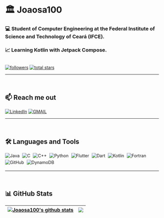 # 🏛️ Joaosa100


 ###  💻 Student of Computer Engineering at the Federal Institute of Science and Technology of Ceará (IFCE).

 ### 📈 Learning Kotlin with Jetpack Compose.

   <p align="left">
      <a href="https://github.com/Joaosa100?tab=followers"><br/>
         <img alt="followers" title="Follow me on Github" src="https://custom-icon-badges.demolab.com/github/followers/Joaosa100?color=236ad3&labelColor=1155ba&style=for-the-badge&logo=person-add&label=Follow&logoColor=white"/></a>
      <a href="https://github.com/Joaosa100?tab=repositories&sort=stargazers">
         <img alt="total stars" title="Total stars on GitHub" src="https://custom-icon-badges.demolab.com/github/stars/Joaosa100?color=FFC100&style=for-the-badge&labelColor=FFC100&logo=star"/></a>
   </p>

---

<br/>

## 📫 Reach me out
<div style="display: inline_block">

[![LinkedIn](https://img.shields.io/badge/LinkedIn-0077B5?style=for-the-badge&logo=linkedin&logoColor=white)](https://www.linkedin.com/in/joao-silva-assuncao/)
[![GMAIL](https://img.shields.io/badge/Gmail-D14836?style=for-the-badge&logo=gmail&logoColor=white)](mailto:joaovitorsa100@gmail.com)

</div>

---

<br/>


## 🛠️ Languages and Tools

<div style="display: inline-block">
   <img align="center" alt="Java" src="https://img.shields.io/badge/Java-b07219?style=for-the-badge&logo=openjdk&logoColor=white" style="margin-bottom: 5px; margin-right: 5px;" />
   <img align="center" alt="C" src="https://img.shields.io/badge/C-555555?style=for-the-badge&logo=c&logoColor=white" style="margin-bottom: 5px; margin-right: 5px;" />
   <img align="center" alt="C++" src="https://img.shields.io/badge/C%2B%2B-f34b7d?style=for-the-badge&logo=c%2B%2B&logoColor=white" style="margin-bottom: 5px; margin-right: 5px;" />
   <img align="center" alt="Python" src="https://img.shields.io/badge/Python-3572A5?style=for-the-badge&logo=python&logoColor=white" style="margin-bottom: 5px; margin-right: 5px;" />
   <img align="center" alt="Flutter" src="https://img.shields.io/badge/Flutter-17D4FF?style=for-the-badge&logo=flutter&logoColor=white" style="margin-bottom: 5px; margin-right: 5px;" />
   <img align="center" alt="Dart" src="https://img.shields.io/badge/Dart-00B4AB?style=for-the-badge&logo=dart&logoColor=white" style="margin-bottom: 5px; margin-right: 5px;" />
   <img align="center" alt="Kotlin" src="https://img.shields.io/badge/kotlin-A97BFF?style=for-the-badge&logo=kotlin&logoColor=white" style="margin-bottom: 5px; margin-right: 5px;" />
   <img align="center" alt="Fortran" src="https://img.shields.io/badge/Fortran-4d41b1?style=for-the-badge&logo=fortran&logoColor=white)" style="margin-bottom: 5px; margin-right: 5px;" />
   <img align="center" alt="GitHub" src="https://img.shields.io/badge/GitHub-100000?style=for-the-badge&logo=github&logoColor=white" style="margin-bottom: 5px; margin-right: 5px;" />
   <img align="center" alt="DynamoDB" src="https://img.shields.io/badge/Amazon%20DynamoDB-4053D6?style=for-the-badge&logo=Amazon%20DynamoDB&logoColor=white" style="margin-bottom: 5px; margin-right: 5px;" />
</div>



---

<br/>

## 📊 GitHub Stats

| <a href="https://github.com/Joaosa100/github-readme-stats"><img align="center" src="https://github-readme-stats.vercel.app/api?username=Joaosa100&show_icons=true&include_all_commits=true&theme=vision-friendly-dark&hide_border=true" alt="Joaosa100's github stats" /></a> | <a href="https://github.com/Joaosa100/github-readme-stats"><img align="center" src="https://github-readme-stats.vercel.app/api/top-langs/?username=Joaosa100&layout=compact&theme=vision-friendly-dark&hide_border=true" /></a> |
| ------------- | ------------- |
